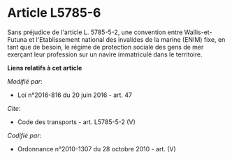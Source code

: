 # Article L5785-6

Sans préjudice de l'article L. 5785-5-2, une convention entre Wallis-et-Futuna et l'Etablissement national des invalides de
la marine (ENIM) fixe, en tant que de besoin, le régime de protection sociale des gens de mer exerçant leur profession sur un
navire immatriculé dans le territoire.

**Liens relatifs à cet article**

_Modifié par_:

  - Loi n°2016-816 du 20 juin 2016 - art. 47

_Cite_:

  - Code des transports - art. L5785-5-2 (V)

_Codifié par_:

  - Ordonnance n°2010-1307 du 28 octobre 2010 - art. (V)
